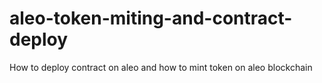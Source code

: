 # aleo-token-miting-and-contract-deploy
How to deploy contract on aleo and how to mint token on aleo blockchain
